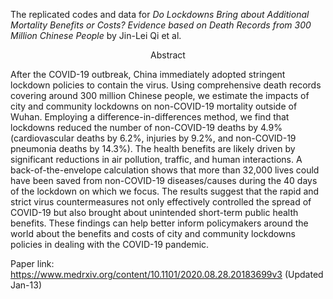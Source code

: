



The replicated codes and data for *Do Lockdowns Bring about Additional Mortality Benefits or Costs? Evidence based on Death Records from 300 Million Chinese People* by Jin-Lei Qi et al.

<center>Abstract</center>

After the COVID-19 outbreak, China immediately adopted stringent lockdown policies to contain the virus. Using comprehensive death records covering around 300 million Chinese people, we estimate the impacts of city and community lockdowns on non-COVID-19 mortality outside of Wuhan. Employing a difference-in-differences method, we find that lockdowns reduced the number of non-COVID-19 deaths by 4.9% (cardiovascular deaths by 6.2%, injuries by 9.2%, and non-COVID-19 pneumonia deaths by 14.3%). The health benefits are likely driven by significant reductions in air pollution, traffic, and human interactions. A back-of-the-envelope calculation shows that more than 32,000 lives could have been saved from non-COVID-19 diseases/causes during the 40 days of the lockdown on which we focus. The results suggest that the rapid and strict virus countermeasures not only effectively controlled the spread of COVID-19 but also brought about unintended short-term public health benefits. These findings can help better inform policymakers around the world about the benefits and costs of city and community lockdowns policies in dealing with the COVID-19 pandemic.

Paper link: https://www.medrxiv.org/content/10.1101/2020.08.28.20183699v3 (Updated Jan-13)